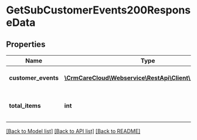 # GetSubCustomerEvents200ResponseData

## Properties
Name | Type | Description | Notes
------------ | ------------- | ------------- | -------------
**customer_events** | [**\CrmCareCloud\Webservice\RestApi\Client\Model\Event[]**](Event.md) | Collection of all events. | [optional] 
**total_items** | **int** | The number of all found events. | [optional] 

[[Back to Model list]](../../README.md#documentation-for-models) [[Back to API list]](../../README.md#documentation-for-api-endpoints) [[Back to README]](../../README.md)

